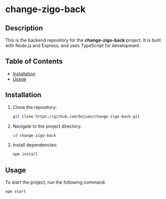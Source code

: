 # change-zigo-back

## Description
This is the backend repository for the **change-zigo-back** project. It is built with Node.js and Express, and uses TypeScript for development.

## Table of Contents
- [Installation](#installation)
- [Usage](#usage)


## Installation

1. Clone the repository:
    ```bash
    git clone https://github.com/bojuan/change-zigo-back.git
    ```

2. Navigate to the project directory:
    ```bash
    cd change-zigo-back
    ```

3. Install dependencies:
    ```bash
    npm install
    ```

## Usage

To start the project, run the following command:

```bash
npm start
```